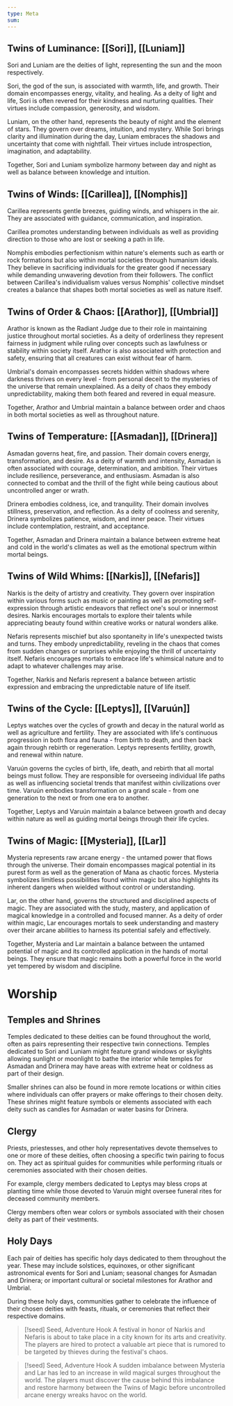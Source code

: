 ```yaml
---
type: Meta
sum:
---
```

## Twins of Luminance: [[Sori]], [[Luniam]]
Sori and Luniam are the deities of light, representing the sun and the moon respectively. 

Sori, the god of the sun, is associated with warmth, life, and growth. Their domain encompasses energy, vitality, and healing. As a deity of light and life, Sori is often revered for their kindness and nurturing qualities. Their virtues include compassion, generosity, and wisdom.

Luniam, on the other hand, represents the beauty of night and the element of stars. They govern over dreams, intuition, and mystery. While Sori brings clarity and illumination during the day, Luniam embraces the shadows and uncertainty that come with nightfall. Their virtues include introspection, imagination, and adaptability.

Together, Sori and Luniam symbolize harmony between day and night as well as balance between knowledge and intuition.

## Twins of Winds: [[Carillea]], [[Nomphis]]
Carillea represents gentle breezes, guiding winds, and whispers in the air. They are associated with guidance, communication, and inspiration. 

Carillea promotes understanding between individuals as well as providing direction to those who are lost or seeking a path in life.

Nomphis embodies perfectionism within nature's elements such as earth or rock formations but also within mortal societies through humanism ideals. They believe in sacrificing individuals for the greater good if necessary while demanding unwavering devotion from their followers. The conflict between Carillea's individualism values versus Nomphis' collective mindset creates a balance that shapes both mortal societies as well as nature itself.

## Twins of Order & Chaos: [[Arathor]], [[Umbrial]]

Arathor is known as the Radiant Judge due to their role in maintaining justice throughout mortal societies. As a deity of orderliness they represent fairness in judgment while ruling over concepts such as lawfulness or stability within society itself. Arathor is also associated with protection and safety, ensuring that all creatures can exist without fear of harm.

Umbrial's domain encompasses secrets hidden within shadows where darkness thrives on every level - from personal deceit to the mysteries of the universe that remain unexplained. As a deity of chaos they embody unpredictability, making them both feared and revered in equal measure.

Together, Arathor and Umbrial maintain a balance between order and chaos in both mortal societies as well as throughout nature.

## Twins of Temperature: [[Asmadan]], [[Drinera]]
Asmadan governs heat, fire, and passion. Their domain covers energy, transformation, and desire. As a deity of warmth and intensity, Asmadan is often associated with courage, determination, and ambition. Their virtues include resilience, perseverance, and enthusiasm. Asmadan is also connected to combat and the thrill of the fight while being cautious about uncontrolled anger or wrath.

Drinera embodies coldness, ice, and tranquility. Their domain involves stillness, preservation, and reflection. As a deity of coolness and serenity, Drinera symbolizes patience, wisdom, and inner peace. Their virtues include contemplation, restraint, and acceptance.

Together, Asmadan and Drinera maintain a balance between extreme heat and cold in the world's climates as well as the emotional spectrum within mortal beings.

## Twins of Wild Whims: [[Narkis]], [[Nefaris]]
Narkis is the deity of artistry and creativity. They govern over inspiration within various forms such as music or painting as well as promoting self-expression through artistic endeavors that reflect one's soul or innermost desires. Narkis encourages mortals to explore their talents while appreciating beauty found within creative works or natural wonders alike.

Nefaris represents mischief but also spontaneity in life's unexpected twists and turns. They embody unpredictability, reveling in the chaos that comes from sudden changes or surprises while enjoying the thrill of uncertainty itself. Nefaris encourages mortals to embrace life's whimsical nature and to adapt to whatever challenges may arise.

Together, Narkis and Nefaris represent a balance between artistic expression and embracing the unpredictable nature of life itself.

## Twins of the Cycle: [[Leptys]], [[Varuún]]
Leptys watches over the cycles of growth and decay in the natural world as well as agriculture and fertility. They are associated with life's continuous progression in both flora and fauna - from birth to death, and then back again through rebirth or regeneration. Leptys represents fertility, growth, and renewal within nature.

Varuún governs the cycles of birth, life, death, and rebirth that all mortal beings must follow. They are responsible for overseeing individual life paths as well as influencing societal trends that manifest within civilizations over time. Varuún embodies transformation on a grand scale - from one generation to the next or from one era to another.

Together, Leptys and Varuún maintain a balance between growth and decay within nature as well as guiding mortal beings through their life cycles.

## Twins of Magic: [[Mysteria]], [[Lar]]
Mysteria represents raw arcane energy - the untamed power that flows through the universe. Their domain encompasses magical potential in its purest form as well as the generation of Mana as chaotic forces. Mysteria symbolizes limitless possibilities found within magic but also highlights its inherent dangers when wielded without control or understanding.


Lar, on the other hand, governs the structured and disciplined aspects of magic. They are associated with the study, mastery, and application of magical knowledge in a controlled and focused manner. As a deity of order within magic, Lar encourages mortals to seek understanding and mastery over their arcane abilities to harness its potential safely and effectively.

Together, Mysteria and Lar maintain a balance between the untamed potential of magic and its controlled application in the hands of mortal beings. They ensure that magic remains both a powerful force in the world yet tempered by wisdom and discipline.

# Worship

## Temples and Shrines
Temples dedicated to these deities can be found throughout the world, often as pairs representing their respective twin connections. Temples dedicated to Sori and Luniam might feature grand windows or skylights allowing sunlight or moonlight to bathe the interior while temples for Asmadan and Drinera may have areas with extreme heat or coldness as part of their design.

Smaller shrines can also be found in more remote locations or within cities where individuals can offer prayers or make offerings to their chosen deity. These shrines might feature symbols or elements associated with each deity such as candles for Asmadan or water basins for Drinera.

## Clergy
Priests, priestesses, and other holy representatives devote themselves to one or more of these deities, often choosing a specific twin pairing to focus on. They act as spiritual guides for communities while performing rituals or ceremonies associated with their chosen deities.

For example, clergy members dedicated to Leptys may bless crops at planting time while those devoted to Varuún might oversee funeral rites for deceased community members.

Clergy members often wear colors or symbols associated with their chosen deity as part of their vestments.

## Holy Days
Each pair of deities has specific holy days dedicated to them throughout the year. These may include solstices, equinoxes, or other significant astronomical events for Sori and Luniam; seasonal changes for Asmadan and Drinera; or important cultural or societal milestones for Arathor and Umbrial.

During these holy days, communities gather to celebrate the influence of their chosen deities with feasts, rituals, or ceremonies that reflect their respective domains.

> [!seed] Seed, Adventure Hook
> A festival in honor of Narkis and Nefaris is about to take place in a city known for its arts and creativity. The players are hired to protect a valuable art piece that is rumored to be targeted by thieves during the festival's chaos.

>[!seed] Seed, Adventure Hook
>A sudden imbalance between Mysteria and Lar has led to an increase in wild magical surges throughout the world. The players must discover the cause behind this imbalance and restore harmony between the Twins of Magic before uncontrolled arcane energy wreaks havoc on the world.